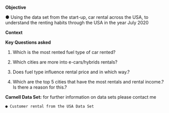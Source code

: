 
**Objective**

  ● Using the data set from the start-up, car rental across the USA, to understand the renting habits through the USA in the year July 2020

   
**Context**

    
  
**Key Questions asked**
  
   1. Which is the most rented fuel type of car rented?

   2. Which cities are more into e-cars/hybrids rentals?

   3. Does fuel type influence rental price and in which way.?

   4. Which are the top 5 cities that have the most rentals and rental income.? Is there a reason for this.?


           
  **Carnell Data Set:** for further information on data sets please contact me
  
    ● Customer rental from the USA Data Set
